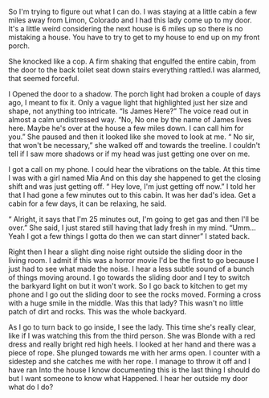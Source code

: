 So I'm trying to figure out what I can do. I was staying at a little cabin a few miles away from Limon, Colorado and I had this lady come up to my door. It's a little weird considering the next house is 6 miles up so there is no mistaking a house. You have to try to get to my house to end up on my front porch.

She knocked like a cop. A firm shaking that engulfed the entire cabin, from the door to the back toilet seat down stairs everything rattled.I was alarmed, that seemed forceful. 

I Opened the door to a shadow. The porch light had broken a couple of days ago, I meant to fix it. Only a vague light that highlighted just her size and shape, not anything too intricate. “Is James Here?” The voice read out in almost a calm undistressed way. “No, No one by the name of James lives here. Maybe he's over at the house a few miles down. I can call him for you.” She paused and then it looked like she moved to look at me. “ No sir, that won't be necessary,” she walked off and towards the treeline. I couldn't tell if I saw more shadows or if my head was just getting one over on me. 

I got a call on my phone. I could hear the vibrations on the table. At this time I was with a girl named Mia And on this day she happened to get the closing shift and was just getting off. “ Hey love, I'm just getting off now.” I told her that I had gone a few minutes out to this cabin. It was her dad's idea. Get a cabin for a few days, it can be relaxing, he said.

“ Alright, it says that I'm 25 minutes out, I'm going to get gas and then I'll be over.” She said, I just stared still having that lady fresh in my mind. “Umm… Yeah I got a few things I gotta do then we can start dinner” I stated back. 

Right then I hear a slight ding noise right outside the sliding door in the living room. I admit if this was a horror movie I'd be the first to go because I just had to see what made the noise. I hear a less subtle sound of a bunch of things moving around. I go towards the sliding door and I tey to switch the barkyard light on but it won't work. So I go back to kitchen to get my phone and I go out the sliding door to see the rocks moved. Forming a cross with a huge smile in the middle. Was this that lady? This wasn't no little patch of dirt and rocks. This was the whole backyard.

As I go to turn back to go inside, I see the lady. This time she's really clear, like if I was watching this from the third person. She was Blonde with a red dress and really bright red high heels. I looked at her hand and there was a piece of rope. She plunged towards me with her arms open. I counter with a sidestep  and she catches me with her rope. I manage to throw it off and I have ran Into the house I know documenting this is the last thing I should do but I want someone to know what Happened. I hear her outside my door what do I do?
